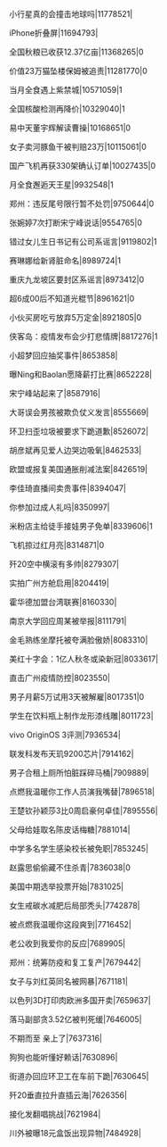 小行星真的会撞击地球吗|11778521|

iPhone折叠屏|11694793|

全国秋粮已收获12.37亿亩|11368265|0

价值23万猫坠楼保姆被追责|11281770|0

当月全食遇上紫禁城|10571059|1

全国核酸检测再降价|10329040|1

易中天董宇辉解读曹操|10168651|0

女子卖河豚鱼干被判赔23万|10115061|0

国产飞机再获330架确认订单|10027435|0

月全食邂逅天王星|9932548|1

郑州：违反尾号限行暂不处罚|9750644|0

张婉婷7次打断宋宁峰说话|9554765|0

错过女儿生日书记有公司系谣言|9119802|1

赛琳娜给新肾脏命名|8989724|1

重庆九龙坡区要封区系谣言|8973412|0

超6成00后不知道光棍节|8961621|0

小伙买房吃亏放弃5万定金|8921805|0

侠客岛：疫情发布会少打悲情牌|8817276|1

小超梦回应抽奖事件|8653858|

曝Ning和Baolan愿降薪打比赛|8652228|

宋宁峰站起来了|8587916|

大哥误会男孩被欺负仗义发言|8555669|

环卫扫歪垃圾被要求下跪道歉|8526072|

胡彦斌再见爱人边哭边吸氧|8462533|

欧盟或报复美国通胀削减法案|8426519|

李佳琦直播间卖贵事件|8394047|

你参加过成人礼吗|8350997|

米粉店主给徒手接娃男子免单|8339606|1

飞机掠过红月亮|8314871|0

歼20空中横滚有多帅|8279307|

实拍广州方舱启用|8204419|

霍华德加盟台湾联赛|8160330|

南京大学回应周某被举报|8111791|

金毛熟练坐摩托被夸满脸傲娇|8083310|

美红十字会：1亿人秋冬或染新冠|8033617|

直击广州疫情防控|8023550|

男子月薪5万试用3天被解雇|8017351|0

学生在饮料瓶上制作龙形漆线雕|8011723|

vivo OriginOS 3评测|7936534|

联发科发布天玑9200芯片|7914162|

男子合租上厕所怕脏踩碎马桶|7909889|

点燃我温暖你工作人员演我嘴替|7896518|

王楚钦孙颖莎3比0周启豪何卓佳|7895556|

父母给娃取名陈皮话梅糖|7881014|

中学多名学生感染校长被免职|7853245|

赵露思偷偷藏不住杀青|7836038|0

美国中期选举投票开始|7831025|

女生戒碳水减肥后局部秃头|7742878|

被点燃我温暖你这段爽到|7716452|

老公收到我爱你的反应|7689905|

郑州：统筹防疫和复工复产|7679442|

女子与刘红英同名被网暴|7671181|

以色列3D打印肉欧洲多国开卖|7659637|

落马副部贪3.52亿被判死缓|7646005|

不期而至 亲上了|7637316|

狗狗也能听懂好赖话|7630896|

街道办回应环卫工在车前下跪|7630645|

歼20垂直拉升直插云海|7626356|

接化发翻唱挑战|7621984|

川外被曝18元盒饭出现异物|7484928|

